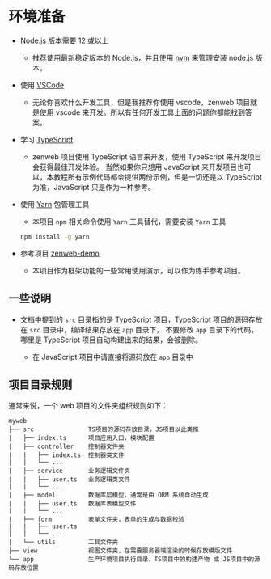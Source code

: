 # 环境准备

- [Node.js](https://nodejs.org/en/download/) 版本需要 12 或以上
  - 推荐使用最新稳定版本的 Node.js，并且使用 [nvm](https://github.com/nvm-sh/nvm) 来管理安装 node.js 版本。

- 使用 [VSCode](https://code.visualstudio.com/)
  - 无论你喜欢什么开发工具，但是我推荐你使用 vscode，zenweb 项目就是使用 vscode 来开发。所以有任何开发工具上面的问题你都能找到答案。

- 学习 [TypeScript](https://www.typescriptlang.org/zh/)
  - zenweb 项目使用 TypeScript 语言来开发，使用 TypeScript 来开发项目会获得最佳开发体验。
    当然如果你只想用 JavaScript 来开发项目也可以，本教程所有示例代码都会提供两份示例，但是一切还是以 TypeScript 为准，JavaScript 只是作为一种参考。

- 使用 [Yarn](https://yarnpkg.com/) 包管理工具
  - 本项目 `npm` 相关命令使用 `Yarn` 工具替代，需要安装 `Yarn` 工具
  ```bash
  npm install -g yarn
  ```

- 参考项目 [zenweb-demo](https://github.com/yefei/zenweb-demo)
  - 本项目作为框架功能的一些常用使用演示，可以作为练手参考项目。

## 一些说明

  - 文档中提到的 `src` 目录指的是 TypeScript 项目，TypeScript 项目的源码存放在 `src` 目录中，编译结果存放在 `app` 目录下，
    不要修改 `app` 目录下的代码，哪里是 TypeScript 项目自动构建出来的结果，会被删除。
    
    - 在 JavaScript 项目中请直接将源码放在 `app` 目录中

## 项目目录规则

通常来说，一个 web 项目的文件夹组织规则如下：

```
myweb
├── src               TS项目的源码存放目录，JS项目以此类推
|   ├── index.ts      项目应用入口，模块配置
|   ├── controller    控制器文件夹
|   |   ├── index.ts  控制器类文件
|   |   └── ...
|   ├── service       业务逻辑文件夹
|   |   ├── user.ts   业务逻辑类文件
|   |   └── ...
|   ├── model         数据库层模型，通常是由 ORM 系统自动生成
|   |   ├── user.ts   数据库表模型文件
|   |   └── ...
|   ├── form          表单文件夹，表单的生成与数据校验
|   |   ├── user.ts
|   |   └── ...
|   └── utils         工具文件夹
├── view              视图文件夹，在需要服务器端渲染的时候存放模版文件
└── app               生产环境项目执行目录，TS项目中的构建产物 或 JS项目中的源码存放位置
```
